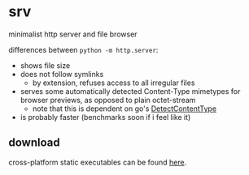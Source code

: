 # srv

minimalist http server and file browser

differences between `python -m http.server`:

- shows file size
- does not follow symlinks
    - by extension, refuses access to all irregular files
- serves some automatically detected Content-Type mimetypes for browser previews, as opposed to plain octet-stream
    - note that this is dependent on go's [DetectContentType](https://golang.org/src/net/http/sniff.go)
- is probably faster (benchmarks soon if i feel like it)


## download

cross-platform static executables can be found [here](https://github.com/joshuarli/srv/releases).
